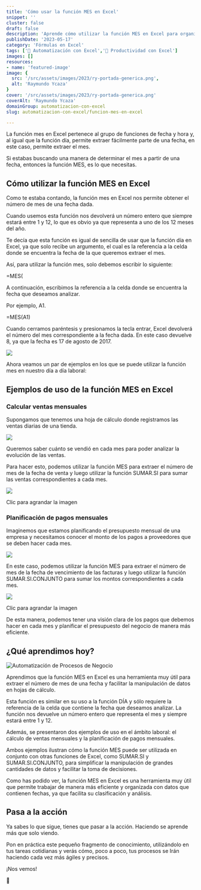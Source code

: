 ```yaml
---
title: 'Cómo usar la función MES en Excel'
snippet: ''
cluster: false
draft: false 
description: 'Aprende cómo utilizar la función MES en Excel para organizar y analizar los datos de tus procesos de negocio.'
publishDate: '2023-05-17'
category: 'Fórmulas en Excel'
tags: ['🤖 Automatización con Excel','🚀 Productividad con Excel']
images: []
resources: 
- name: 'featured-image'
image: {
  src: '/src/assets/images/2023/ry-portada-generica.png',
  alt: 'Raymundo Ycaza'
}
cover: '/src/assets/images/2023/ry-portada-generica.png'
coverAlt: 'Raymundo Ycaza'
domainGroup: automatizacion-con-excel
slug: automatizacion-con-excel/funcion-mes-en-excel

---
```


La función mes en Excel pertenece al grupo de funciones de fecha y hora y, al igual que la función día, permite extraer fácilmente parte de una fecha, en este caso, permite extraer el mes.

Si estabas buscando una manera de determinar el mes a partir de una fecha, entonces la función MES, es lo que necesitas.

## Cómo utilizar la función MES en Excel

Como te estaba contando, la función mes en Excel nos permite obtener el número de mes de una fecha dada.

Cuando usemos esta función nos devolverá un número entero que siempre estará entre 1 y 12, lo que es obvio ya que representa a uno de los 12 meses del año.

Te decía que esta función es igual de sencilla de usar que la función día en Excel, ya que solo recibe un argumento, el cual es la referencia a la celda donde se encuentra la fecha de la que queremos extraer el mes.

Así, para utilizar la función mes, solo debemos escribir lo siguiente:

\=MES(

A continuación, escribimos la referencia a la celda donde se encuentra la fecha que deseamos analizar.

Por ejemplo, A1.

\=MES(A1)

Cuando cerramos paréntesis y presionamos la tecla entrar, Excel devolverá el número del mes correspondiente a la fecha dada. En este caso devuelve 8, ya que la fecha es 17 de agosto de 2017.

![](/src/assets/images/2023/image-15.png)

Ahora veamos un par de ejemplos en los que se puede utilizar la función mes en nuestro día a día laboral:

## Ejemplos de uso de la función MES en Excel

### Calcular ventas mensuales

Supongamos que tenemos una hoja de cálculo donde registramos las ventas diarias de una tienda.

![](/src/assets/images/2023/image-16.png)

Queremos saber cuánto se vendió en cada mes para poder analizar la evolución de las ventas.

Para hacer esto, podemos utilizar la función MES para extraer el número de mes de la fecha de venta y luego utilizar la función SUMAR.SI para sumar las ventas correspondientes a cada mes.

[![](/src/assets/images/2023/image-17.png)](https://raymundoycaza.com/wp-content/uploads/2023/05/image-17.png)

Clic para agrandar la imagen

### Planificación de pagos mensuales

Imaginemos que estamos planificando el presupuesto mensual de una empresa y necesitamos conocer el monto de los pagos a proveedores que se deben hacer cada mes.

![](/src/assets/images/2023/image-18.png)

En este caso, podemos utilizar la función MES para extraer el número de mes de la fecha de vencimiento de las facturas y luego utilizar la función SUMAR.SI.CONJUNTO para sumar los montos correspondientes a cada mes.

![](/src/assets/images/2023/image-19.png)

Clic para agrandar la imagen

De esta manera, podemos tener una visión clara de los pagos que debemos hacer en cada mes y planificar el presupuesto del negocio de manera más eficiente.

## ¿Qué aprendimos hoy?

![Automatización de Procesos de Negocio](/src/assets/images/2023/ernesto-sonrisa-mirando-derecha_oscuro.png)

Aprendimos que la función MES en Excel es una herramienta muy útil para extraer el número de mes de una fecha y facilitar la manipulación de datos en hojas de cálculo.

Esta función es similar en su uso a la función DÍA y sólo requiere la referencia de la celda que contiene la fecha que deseamos analizar. La función nos devuelve un número entero que representa el mes y siempre estará entre 1 y 12.

Además, se presentaron dos ejemplos de uso en el ámbito laboral: el cálculo de ventas mensuales y la planificación de pagos mensuales.

Ambos ejemplos ilustran cómo la función MES puede ser utilizada en conjunto con otras funciones de Excel, como SUMAR.SI y SUMAR.SI.CONJUNTO, para simplificar la manipulación de grandes cantidades de datos y facilitar la toma de decisiones.

Como has podido ver, la función MES en Excel es una herramienta muy útil que permite trabajar de manera más eficiente y organizada con datos que contienen fechas, ya que facilita su clasificación y análisis.

## Pasa a la acción

Ya sabes lo que sigue, tienes que pasar a la acción. Haciendo se aprende más que solo viendo.

Pon en práctica este pequeño fragmento de conocimiento, utilizándolo en tus tareas cotidianas y verás cómo, poco a poco, tus procesos se Irán haciendo cada vez más ágiles y precisos.

¡Nos vemos!

🐌
